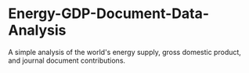 # Energy-GDP-Document-Data-Analysis
A simple analysis of the world's energy supply, gross domestic product, and journal document contributions.
